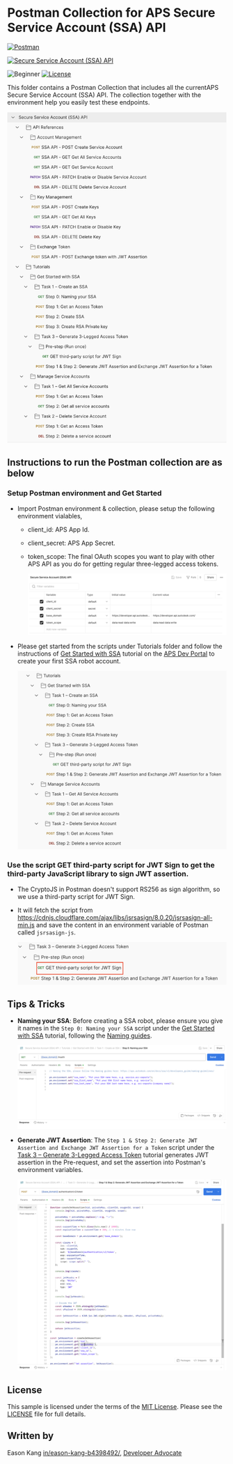 # Postman Collection for APS Secure Service Account (SSA) API

[![Postman](https://img.shields.io/badge/Postman-v8-orange.svg)](https://www.getpostman.com/)

[![Secure Service Account (SSA) API](https://img.shields.io/badge/Secure%20Service%20Account%20(SSA)%20API-v1-green.svg)](https://aps.autodesk.com/en/docs/ssa/v1/developers_guide/overview/)

![Beginner](https://img.shields.io/badge/Level-Beginner-green.svg)
[![License](https://img.shields.io/:license-MIT-blue.svg)](http://opensource.org/licenses/MIT)

This folder contains a Postman Collection that includes all the currentAPS Secure Service Account (SSA) API. The collection together with the environment help you easily test these endpoints.

![CollectionAndTutorials](img/collection.png)

## Instructions to run the Postman collection are as below

### Setup Postman environment and Get Started

- Import Postman environment & collection, please setup the following environment vialables,
  - client_id:     APS App Id.
  - client_secret: APS App Secret.
  - token_scope: The final OAuth scopes you want to play with other APS API as you do for getting regular three-legged access tokens.

    ![Env](img/env.png)

- Please get started from the scripts under Tutorials folder and follow the instructions of [Get Started with SSA](https://aps.autodesk.com/en/docs/ssa/v1/tutorials/getting-started-with-ssa/) tutorial on the [APS Dev Portal](https://aps.autodesk.com/) to create your first SSA robot account.

    ![Tutorial](img/tutorial.png)

###  Use the script **GET third-party script for JWT Sign** to get the third-party JavaScript library to sign JWT assertion.

- The CryptoJS in Postman doesn't support RS256 as sign algorithm, so we use a third-party script for JWT Sign.
- It will fetch the script from https://cdnjs.cloudflare.com/ajax/libs/jsrsasign/8.0.20/jsrsasign-all-min.js and save the content in an environment variable of Postman called `jsrsasign-js`.

    ![ThirdPartyJS](img/3rd-party%20JS.png)

## Tips & Tricks

- **Naming your SSA**: Before creating a SSA robot, please ensure you give it names in the `Step 0: Naming your SSA` script under the [Get Started with SSA](https://aps.autodesk.com/en/docs/ssa/v1/tutorials/getting-started-with-ssa/) tutorial, following the [Naming guides](https://aps.autodesk.com/en/docs/ssa/v1/developers_guide/naming-guidelines/).

    ![NamingyourSSA](img/Naming%20SSA.png)

- **Generate JWT Assertion**: The `Step 1 & Step 2: Generate JWT Assertion and Exchange JWT Assertion for a Token` script under the [Task 3 – Generate 3-Legged Access Token](https://aps.autodesk.com/en/docs/ssa/v1/tutorials/getting-started-with-ssa/task3-generate-3-legged-access-token/) tutorial generates JWT assertion in the Pre-request, and set the assertion into Postman's environment variables.

    ![JWTAssertionGneeration](img/JWT%20Assertion%20Gneeration.png)

## License

This sample is licensed under the terms of the [MIT License](http://opensource.org/licenses/MIT). Please see the [LICENSE](LICENSE) file for full details.

## Written by

Eason Kang [in/eason-kang-b4398492/](https://www.linkedin.com/in/eason-kang-b4398492), [Developer Advocate](http://aps.autodesk.com)
